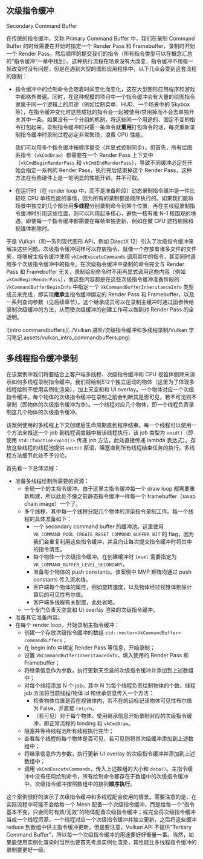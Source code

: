 ## 次级指令缓冲

Secondary Command Buffer

在传统的指令缓冲，又称 Primary Command Buffer 中，我们在录制 Command Buffer 的时候需要在开始时指定一个 Render Pass 和 Framebuffer，录制时开始一个 Render Pass，然后顺序的提交我们的指令（所有指令类型可以在概念汇总的“指令缓冲”一章中找到）。这种执行流程在场景没有大改变，指令缓冲不用每一帧改变时没有问题，但是在遇到大型的图形应用程序中，以下几点会受到这套流程的限制：

* 指令缓冲中的绘制命令会随着时间变化而变化，这在大型图形应用程序和游戏中都格外普遍。同时，在这种规模的项目中一个指令缓冲会有大量的绘图指令隶属于同一个逻辑上的用途（例如绘制菜单、HUD、一个场景中的 Skybox 等），在指令缓冲变化时这些成批的指令会一起被使用/禁用掉而不会去单独开关其中一条。如果没有一个分组的机制，将这些同一个用途的、固定不变的指令打包起来，录制指令缓冲时只需一条命令就**重用**打包命令的话，每次重新录制指令缓冲时录制过程必定非常繁琐，浪费 CPU 性能。

  我们可以用多个指令缓冲按顺序提交（并显式控制同步）。但首先，所有绘图系指令（`vkCmdDraw`）都需要在一个 Render Pass 上下文中（`vkCmdBeginRenderPass` 和 `vkCmdEndRenderPass`），导致不同缓冲必定在开始会指定一系列的 Render Pass，执行完后结束掉这个 Render Pass，这种方法在有些硬件上是一笔明显的性能开销，并不可取。

* 在运行时（在 render loop 中，而不是准备阶段）动态录制指令缓冲是一件比较吃 CPU 单核性能的事情，因为所有的录制都是顺序执行的。如果我们能将场景中独立的几个部分用**多线程**分别录制命令到某个位置，再在主线程录制指令缓冲时引用这些位置，则可以利用起多核心，避免一核有难 N-1 核围观的境遇，即使每一个指令缓冲都需要在每帧单独更新，例如在做 CPU 遮挡剔除和视锥体剔除时。

于是 Vulkan（和一系列现代图形 API，例如 DirectX 12）引入了次级指令缓冲来解决这些问题。次级指令缓冲同样可以存放指令，就像一个存放有诸多文件的文件夹，能够被主指令缓冲使用 `vkCmdExecuteCommands` 调用其中的指令，甚至同时调用多个次级指令缓冲中的指令。在次级指令缓冲中录制的命令完全与 Render Pass 和 Framebuffer 无关，录制绘制命令时不用再显式调用这些内容（例如 `vkCmdBeginRenderPass`），而这些内容都是在这些次级指令缓冲准备阶段的 `VkCommandBufferBeginInfo` 中指定一个 `VkCommandBufferInheritanceInfo` 类型成员来完成，即实现**继承**主指令缓冲绑定的 Render Pass 和 Framebuffer，以及一系列查询参数（见后续章节）。这个继承成员可以在录制主缓冲时通过函参传给录制次级缓冲的方法，从而使次级缓冲的创建工作可以做到对 Render Pass 的全透明。

![intro commandbuffers](../Vulkan 进阶/次级指令缓冲和多线程录制/Vulkan 学习笔记.assets/vulkan_intro_commandbuffers.png)



## 多线程指令缓冲录制

在该案例中我们将要结合上客户端多线程、次级指令缓冲和 CPU 视锥体剔除来演示如何多线程录制指令缓冲。我们将绘制512个独立运动的物体（这里为了体现多线程绘制不使用实例化渲染），加上天空和和 UI overlay。一个物体对应一个次级指令缓冲，每个物体的次级指令缓冲在录制之前会判断其是否可见，若不可见则不录制（即物体的次级指令缓冲为空）。一个线程对应几个物体，即一个线程负责录制这几个物体的次级指令缓冲。

该案例使用的多线程上下文创建后生命周期直到程序结束。每一个线程可以使用一个方法来推送一个 job 到线程调度器中被该线程执行，该 job 类型为 `void()`（即使用 `std::function<void()>` 传递 job 方法，此处直接传递 lambda 表达式）。存放这些线程的线程池提供 `wait()` 原语，阻塞直到所有线程结束任务的执行。多线程方法细节此处不予讨论。

首先看一下总体流程：

* 准备多线程绘制所需要的资源：
  * 全局一个的主指令缓冲。由于这里主指令缓冲每一个 draw loop 都需要重新构建，所以此处不像之前静态指令缓冲一样每一个 framebuffer（swap chain image）一个了。
  * 多个线程，其中每一个线程分配几个物体的渲染指令录制工作。每一个线程的具体准备如下：
    * 一个 secondary command buffer 的缓冲池。这里使用 `VK_COMMAND_POOL_CREATE_RESET_COMMAND_BUFFER_BIT` 的 flag，因为我们会重复利用这些指令缓冲，并且向让每次提交指令缓冲时将其中的指令清空。
    * 每个物体一个次级指令缓冲。在创建缓冲时 `level` 需要指定为 `VK_COMMAND_BUFFER_LEVEL_SECONDARY`。
    * 准备每个物体的 push constants。该案例中 MVP 矩阵均通过 push constants 传入流水线。
    * 客户端每个物体的属性，例如旋转速度，以及物体经过视锥体剔除计算后的可见性布尔值。
    * 客户端多线程有关配置，此处省略。
  * 一个专门负责天空盒和 UI overlay 渲染的次级指令缓冲。
* 准备其它准备内容。
* 在每个 render loop，开始录制主指令缓冲：
  * 创建一个存放次级指令缓冲的数组 `std::vector<VkCommandBuffer> commandBuffers`；
  * 在 begin info 中绑定 Render Pass 等信息，开始录制；
  * 设置 `VkCommandBufferInheritanceInfo`，填入使用的 Render Pass 和 Framebuffer；
  * 将继承信息作为参数，执行更新天空盒的次级指令缓冲并添加到上述数组中；
  * 对每个线程添加 N 个 job，其中 N 为每个线程负责绘制物体的个数。线程 job 方法将当前线程/物体 id 和继承信息传入一个方法：
    * 检查物体位置是否在视锥体内，若不在的话标记该物体可见性布尔值为 False，并直接 `return`。
    * （若可见）对于每个物体，使用继承信息开始录制对应的次级指令缓冲，即正常流程的 binding 和 `vkCmdDraw`。
  * 阻塞并等待线程池所有线程执行完毕；
  * 查看每个线程的每个物体是否可见，若可见则将其次级缓冲添加到上述数组中；
  * 将继承信息作为参数，执行更新 UI overlay 的次级指令缓冲并添加到上述数组中；
  * 调用 `vkCmdExecuteCommands`，传入上述数组的大小和 `data()`。主指令缓冲中没有任何绘制命令，所有绘制命令都存在于数组中的次级指令缓冲中。次级指令缓冲按照数组中的排列**顺序执行**。

这个案例很好的演示了次级指令缓冲和多线程配合使用的情景。需要注意的是，在实际流程中可能不会给每一个 Mesh 配备一个次级指令缓冲，而是给每一个“指令基本不变，只会同时有效/无效”的物体配备次级指令缓冲；或完全将次级指令缓冲当成一个线程资源，一个线程对应一个次级指令缓冲并独立更新，之后将这些缓冲 reduce 到数组中供主指令缓冲更新，但是要注意，Vulkan API 不提供“Tertiary Command Buffer”，所以每一个次级指令缓冲的用途要好好衡量一番。当然，如果能使用实例化渲染时当然也要首先考虑实例化渲染，其性能比多线程指令缓冲的录制要更好一级。

